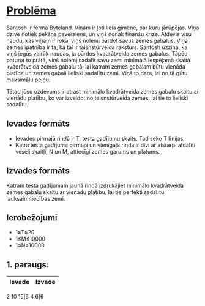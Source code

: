 # [Problēma](https://www.codechef.com/problems/RECTSQ)
Santosh ir ferma Byteland. Viņam ir ļoti liela ģimene, par kuru jārūpējas. Viņa dzīvē notiek pēkšņs pavērsiens, un viņš nonāk finanšu krīzē. Atdevis visu naudu, kas viņam ir rokā, viņš nolemj pārdot savus zemes gabalus. Viņa zemes īpatnība ir tā, ka tai ir taisnstūrveida raksturs. Santosh uzzina, ka viņš iegūs vairāk naudas, ja pārdos kvadrātveida zemes gabalus. Tāpēc, paturot to prātā, viņš nolemj sadalīt savu zemi minimālā iespējamā skaitā kvadrātveida zemes gabalu tā, lai katram zemes gabalam būtu vienāda platība un zemes gabali lieliski sadalītu zemi. Viņš to dara, lai no tā gūtu maksimālu peļņu.

Tātad jūsu uzdevums ir atrast minimālo kvadrātveida zemes gabalu skaitu ar vienādu platību, ko var izveidot no taisnstūrveida zemes, lai tie to lieliski sadalītu.

## Ievades formāts
- Ievades pirmajā rindā ir T, testa gadījumu skaits. Tad seko T līnijas.
- Katra testa gadījuma pirmajā un vienīgajā rindā ir divi ar atstarpi atdalīti veseli skaitļi, N un M, attiecīgi zemes garums un platums.

## Izvades formāts
Katram testa gadījumam jaunā rindā izdrukājiet minimālo kvadrātveida zemes gabalu skaitu ar vienādu platību, lai tie perfekti sadalītu lauksaimniecības zemi.

## Ierobežojumi
- 1≤T≤20
- 1≤M≤10000
- 1≤N≤10000

## 1. paraugs:
Ievade | Izvade
-|-
2
10 15|6
4 6|6